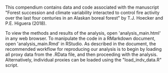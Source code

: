 This compendium contains data and code associated with the manuscript "Forest succession and climate variability interacted to control fire activity over the last four centuries in an Alaskan boreal forest" by T.J. Hoecker and P.E. Higuera (2018).

To view the methods and results of the analysis, open 'analysis_main.html' in any web browser. To manipulate the code in a RMarkdown document, open 'analysis_main.Rmd' in RStudio. As described in the document, the recommended workflow for reproducing our analysis is to begin by loading all proxy data from the .RData file, and then proceeding with the analysis. Alternatively, individual proxies can be loaded using the "load_indv_data.R" script.


